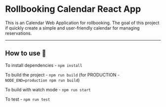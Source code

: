 # Rollbooking Calendar React App

This is an Calendar Web Application for rollbooking. The goal of this project if quickly create a simple and user-friendly calendar for managing reservations.

<hr />

## How to use 🤔

To install dependencies - `npm install`

To build the project - `npm run build` (for PRODUCTION - `NODE_END=production npm run build`)

To build with watch mode - `npm run start`

To test - `npm run test`
